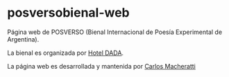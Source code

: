 # posversobienal-web

Página web de POSVERSO (Bienal Internacional de Poesía Experimental de Argentina).



La bienal es organizada por [Hotel DADA](http://www.hoteldadabase.org/).

La página web es desarrollada y mantenida por [Carlos Macheratti](https://caalma.net.ar)
